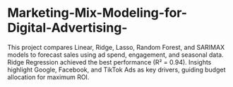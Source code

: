 # Marketing-Mix-Modeling-for-Digital-Advertising-
This project compares Linear, Ridge, Lasso, Random Forest, and SARIMAX models to forecast sales using ad spend, engagement, and seasonal data. Ridge Regression achieved the best performance (R² = 0.94). Insights highlight Google, Facebook, and TikTok Ads as key drivers, guiding budget allocation for maximum ROI.
